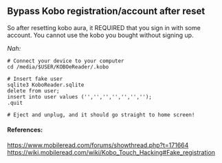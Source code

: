 ## Bypass Kobo registration/account after reset
So after resetting kobo aura, it REQUIRED that you sign in with some account. You cannot use the kobo you bought without signing up.


*Nah:*
```
# Connect your device to your computer
cd /media/$USER/KOBOeReader/.kobo

# Insert fake user
sqlite3 KoboReader.sqlite
delete from user;
insert into user values ('','','','','','','');
.quit

# Eject and unplug, and it should go straight to home screen!
```

#### References:
https://www.mobileread.com/forums/showthread.php?t=171664
https://wiki.mobileread.com/wiki/Kobo_Touch_Hacking#Fake_registration
